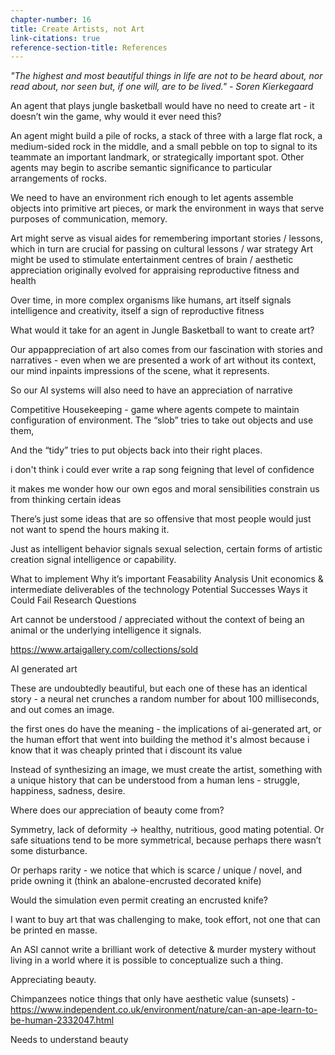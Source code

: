 ```yaml
---
chapter-number: 16
title: Create Artists, not Art
link-citations: true
reference-section-title: References
---
```


*"The highest and most beautiful things in life are not to be heard about, nor read about, nor seen but, if one will, are to be lived."*
*- Soren Kierkegaard*

An agent that plays jungle basketball would have no need to create art - it doesn’t win the game, why would it ever need this?  

An agent might build a pile of rocks, a stack of three with a large flat rock, a medium-sided rock in the middle, and a small pebble on top to signal to its teammate an important landmark, or strategically important spot. Other agents may begin to ascribe semantic significance to particular arrangements of rocks. 

We need to have an environment rich enough to let agents assemble objects into primitive art pieces, or mark the environment in ways that serve purposes of communication, memory. 



Art might serve as visual aides for remembering important stories / lessons, which in turn are  crucial for passing on cultural lessons  / war strategy
Art might be used to stimulate entertainment centres of brain / aesthetic appreciation originally evolved for appraising reproductive fitness and health


Over time, in more complex organisms like humans, art itself signals intelligence and creativity, itself a sign of reproductive fitness


What would it take for an agent in Jungle Basketball to want to create art?


Our appappreciation of art also comes from our fascination with stories and narratives - even when we are presented a work of art without its context, our mind inpaints impressions of the scene, what it represents.

So our AI systems will also need to have an appreciation of narrative


Competitive Housekeeping - game where agents compete to maintain configuration of environment. The “slob” tries to take out objects and use them,  

And the “tidy” tries to put objects back into their right places. 


i don't think i could ever write a rap song feigning that level of confidence

it makes me wonder how our own egos and moral sensibilities constrain us from thinking certain ideas

There’s just some ideas that are so offensive that most people would just not want to spend the hours making it. 


Just as intelligent behavior signals sexual selection, certain forms of artistic creation signal intelligence or capability.



What to implement
Why it’s important
Feasability Analysis
Unit economics & intermediate deliverables of the technology
Potential Successes
Ways it Could Fail
Research Questions


Art cannot be understood / appreciated without the context of being an animal or the underlying intelligence it signals. 

https://www.artaigallery.com/collections/sold

AI generated art

These are undoubtedly beautiful, but each one of these has an identical story - a neural net crunches a random number for about 100 milliseconds, and out comes an image.

the first ones do have the meaning - the implications of ai-generated art, or the human effort that went into building the method
it's almost because i know that it was cheaply printed that i discount its value

Instead of synthesizing an image, we must create the artist, something with a unique history that can be understood from a human lens - struggle, happiness, sadness, desire. 

Where does our appreciation of beauty come from?

Symmetry, lack of deformity → healthy, nutritious, good mating potential. Or safe situations tend to be more symmetrical, because perhaps there wasn’t some disturbance. 

Or perhaps rarity - we notice that which is scarce / unique / novel, and pride owning it (think an abalone-encrusted decorated knife)

Would the simulation even permit creating an encrusted knife?



I want to buy art that was challenging to make, took effort, not one that can be printed en masse.




An ASI cannot write a brilliant work of detective & murder mystery without living in a world where it is possible to conceptualize such a thing.



Appreciating beauty.

Chimpanzees notice things that only have aesthetic value (sunsets) - https://www.independent.co.uk/environment/nature/can-an-ape-learn-to-be-human-2332047.html


Needs to understand beauty
